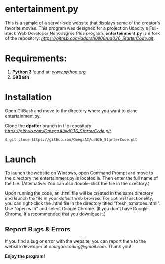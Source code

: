 # entertainment.py

This is a sample of a server-side website that displays some of the creator's favorite movies.  This program was
designed for a project on Udacity's Full-stack Web Developer Nanodegree Plus program. **entertainment.py** is a fork
of the repository: _https://github.com/adarsh0806/ud036_StarterCode.git_.

# Requirements:
1) **Python 3** found at: _www.python.org_
2) **GitBash**

# Installation

Open GitBash and move to the directory where you want to clone entertainment.py.

Clone the **dpotter** branch in the repository _https://github.com/OmegaAI/ud036_StarterCode.git_.

	$ git clone https://github.com/OmegaAI/ud036_StarterCode.git


# Launch

To launch the website on Windows, open Command Prompt and move to the directory the entertainment.py is located in.  Then enter the
full name of the file.  (Alternative: You can also double-click the file in the directory.)

Upon running the code, an .html file will be created in the same directory and launch the file in your default web browser.
For optimal functionality, you can right-click the .html file in the directory titled "fresh_tomatoes.html".  Use "open with"
and select Google Chrome.  (If you don't have Google Chrome, it's recommended that you download it.)

## Report Bugs & Errors

If you find a bug or error with the website, you can report them to the website developer at _omegaaicoding@gmail.com_.  Thank you!

**Enjoy the program!**